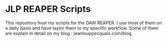 # JLP REAPER Scripts

This repository host my scripts for the DAW REAPER. I use most of them on a daily basis and have taylor them to my specific workflow. Some of them are explain in detail on my blog : jeanlouppecquais.com/blog